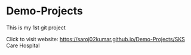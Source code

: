# Demo-Projects
This is my 1st git project

Click to visit website: https://saroj02kumar.github.io/Demo-Projects/SKS Care Hospital
